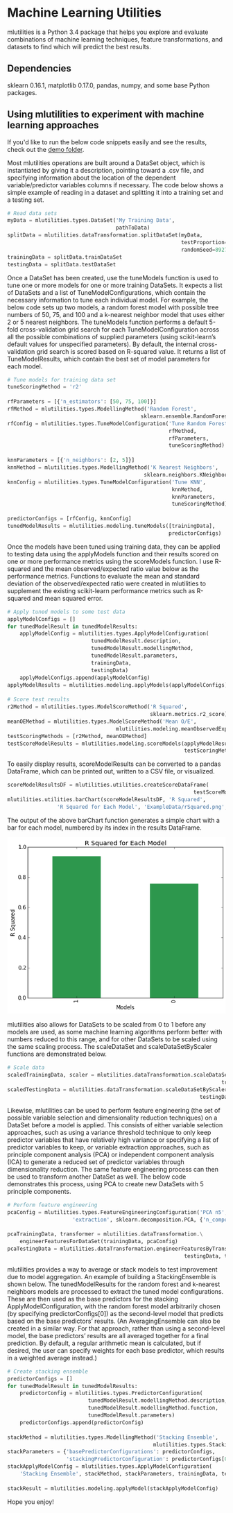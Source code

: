 # Machine Learning Utilities
mlutilities is a Python 3.4 package that helps you explore and evaluate combinations of machine learning techniques, feature transformations, and datasets to find which will predict the best results.

## Dependencies

sklearn 0.16.1, matplotlib 0.17.0, pandas, numpy, and some base Python packages.

## Using mlutilities to experiment with machine learning approaches

If you'd like to run the below code snippets easily and see the results, check out the [demo folder](https://github.com/brmagnuson/MachineLearningUtilities/tree/master/demo).

Most mlutilities operations are built around a DataSet object, which is instantiated by giving it a description, pointing toward a .csv file, and specifying information about the location of the dependent variable/predictor variables columns if necessary. The code below shows a simple example of reading in a dataset and splitting it into a training set and a testing set.

```python
# Read data sets
myData = mlutilities.types.DataSet('My Training Data',
                                   pathToData)
splitData = mlutilities.dataTransformation.splitDataSet(myData,
                                                        testProportion=0.3,
                                                        randomSeed=89271)
trainingData = splitData.trainDataSet
testingData = splitData.testDataSet
```

Once a DataSet has been created, use the tuneModels function is used to tune one or more models for one or more training DataSets. It expects a list of DataSets and a list of TuneModelConfigurations, which contain the necessary information to tune each individual model. For example, the below code sets up two models, a random forest model with possible tree numbers of 50, 75, and 100 and a k-nearest neighbor model that uses either 2 or 5 nearest neighbors. The tuneModels function performs a default 5-fold cross-validation grid search for each TuneModelConfiguration across all the possible combinations of supplied parameters (using scikit-learn’s default values for unspecified parameters). By default, the internal cross-validation grid search is scored based on R-squared value. It returns a list of TuneModelResults, which contain the best set of model parameters for each model. 

```python
# Tune models for training data set
tuneScoringMethod = 'r2'

rfParameters = [{'n_estimators': [50, 75, 100]}]
rfMethod = mlutilities.types.ModellingMethod('Random Forest',
                                           sklearn.ensemble.RandomForestRegressor)
rfConfig = mlutilities.types.TuneModelConfiguration('Tune Random Forest',
                                                    rfMethod,
                                                    rfParameters,
                                                    tuneScoringMethod)

knnParameters = [{'n_neighbors': [2, 5]}]
knnMethod = mlutilities.types.ModellingMethod('K Nearest Neighbors',
                                            sklearn.neighbors.KNeighborsRegressor)
knnConfig = mlutilities.types.TuneModelConfiguration('Tune KNN',
                                                     knnMethod,
                                                     knnParameters,
                                                     tuneScoringMethod)

predictorConfigs = [rfConfig, knnConfig]
tunedModelResults = mlutilities.modeling.tuneModels([trainingData],
                                                    predictorConfigs)
```

Once the models have been tuned using training data, they can be applied to testing data using the applyModels function and their results scored on one or more performance metrics using the scoreModels function. I use R-squared and the mean observed/expected ratio value below as the performance metrics. Functions to evaluate the mean and standard deviation of the observed/expected ratio were created in mlutilities to supplement the existing scikit-learn performance metrics such as R-squared and mean squared error.

```python
# Apply tuned models to some test data
applyModelConfigs = []
for tunedModelResult in tunedModelResults:
    applyModelConfig = mlutilities.types.ApplyModelConfiguration(
                           tunedModelResult.description,
                           tunedModelResult.modellingMethod,
                           tunedModelResult.parameters,
                           trainingData,
                           testingData)
    applyModelConfigs.append(applyModelConfig)
applyModelResults = mlutilities.modeling.applyModels(applyModelConfigs)

# Score test results
r2Method = mlutilities.types.ModelScoreMethod('R Squared', 
                                              sklearn.metrics.r2_score)
meanOEMethod = mlutilities.types.ModelScoreMethod('Mean O/E', 
                                   mlutilities.modeling.meanObservedExpectedScore)
testScoringMethods = [r2Method, meanOEMethod]
testScoreModelResults = mlutilities.modeling.scoreModels(applyModelResults, 
                                                         testScoringMethods)
```

To easily display results, scoreModelResults can be converted to a pandas DataFrame, which can be printed out, written to a CSV file, or visualized.

```python
scoreModelResultsDF = mlutilities.utilities.createScoreDataFrame(
                                                            testScoreModelResults)
mlutilities.utilities.barChart(scoreModelResultsDF, 'R Squared', 
                'R Squared for Each Model', 'ExampleData/rSquared.png', '#2d974d')
```

The output of the above barChart function generates a simple chart with a bar for each model, numbered by its index in the results DataFrame.

![Example Random Forest vs. K-Nearest Neighbor R-squared](https://github.com/brmagnuson/MachineLearningUtilities/blob/master/demo/rSquared.png "Random Forest vs. K-Nearest Neighbor R-squared") 


mlutilities also allows for DataSets to be scaled from 0 to 1 before any models are used, as some machine learning algorithms perform better with numbers reduced to this range, and for other DataSets to be scaled using the same scaling process. The scaleDataSet and scaleDataSetByScaler functions are demonstrated below.

```python
# Scale data
scaledTrainingData, scaler = mlutilities.dataTransformation.scaleDataSet(
                                                                     trainingData)
scaledTestingData = mlutilities.dataTransformation.scaleDataSetByScaler(
                                                              testingData, scaler)
```

Likewise, mlutilities can be used to perform feature engineering (the set of possible variable selection and dimensionality reduction techniques) on a DataSet before a model is applied. This consists of either variable selection approaches, such as using a variance threshold technique to only keep predictor variables that have relatively high variance or specifying a list of predictor variables to keep, or variable extraction approaches, such as principle component analysis (PCA) or independent component analysis (ICA) to generate a reduced set of predictor variables through dimensionality reduction. The same feature engineering process can then be used to transform another DataSet as well. The below code demonstrates this process, using PCA to create new DataSets with 5 principle components.

```python
# Perform feature engineering
pcaConfig = mlutilities.types.FeatureEngineeringConfiguration('PCA n5',
                     'extraction', sklearn.decomposition.PCA, {'n_components': 5})

pcaTrainingData, transformer = mlutilities.dataTransformation.\
    engineerFeaturesForDataSet(trainingData, pcaConfig)
pcaTestingData = mlutilities.dataTransformation.engineerFeaturesByTransformer(
                                                         testingData, transformer)
```

mlutilities provides a way to average or stack models to test improvement due to model aggregation. An example of building a StackingEnsemble is shown below. The tunedModelResults for the random forest and k-nearest neighbors models are processed to extract the tuned model configurations. These are then used as the base predictors for the stacking ApplyModelConfiguration, with the random forest model arbitrarily chosen (by specifying predictorConfigs[0]) as the second-level model that predicts based on the base predictors’ results. (An AveragingEnsemble can also be created in a similar way. For that approach, rather than using a second-level model, the base predictors’ results are all averaged together for a final prediction. By default, a regular arithmetic mean is calculated, but if desired, the user can specify weights for each base predictor, which results in a weighted average instead.)

```python
# Create stacking ensemble
predictorConfigs = []
for tunedModelResult in tunedModelResults:
    predictorConfig = mlutilities.types.PredictorConfiguration(
                          tunedModelResult.modellingMethod.description,
                          tunedModelResult.modellingMethod.function,
                          tunedModelResult.parameters)
    predictorConfigs.append(predictorConfig)

stackMethod = mlutilities.types.ModellingMethod('Stacking Ensemble',
                                               mlutilities.types.StackingEnsemble)
stackParameters = {'basePredictorConfigurations': predictorConfigs,
                   'stackingPredictorConfiguration': predictorConfigs[0]}
stackApplyModelConfig = mlutilities.types.ApplyModelConfiguration(
    'Stacking Ensemble', stackMethod, stackParameters, trainingData, testingData)

stackResult = mlutilities.modeling.applyModel(stackApplyModelConfig)
```

Hope you enjoy!
